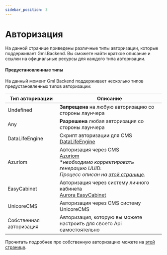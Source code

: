 ```yaml
---
sidebar_position: 3
---
```


# Авторизация

На данной странице приведены различные типы авторизации, которые поддерживает Gml.Backend. 
Вы сможете найти краткое описание и ссылки на официальные ресурсы для каждого типа авторизации.


#### Предустановленные типы

На данный момент Gml Backend поддерживает несколько типов предустановленных типов авторизации:

| Тип авторизации         | Описание                                                                                                                                                                                                              |
|-------------------------|-----------------------------------------------------------------------------------------------------------------------------------------------------------------------------------------------------------------------|
| Undefined               | **Запрещена** на любую авторизацию со стороны лаунчера                                                                                                                                                                |
| Any                     | **Разрешена** любая авторизация со стороны лаунчера                                                                                                                                                                   |
| DataLifeEngine          | Скрипт авторизации для CMS <br/>[DataLifeEngine](https://dle-news.ru)                                                                                                                                                 |
| Azuriom                 | Авторизация через CMS <br/>[Azuriom](https://github.com/Azuriom/Azuriom) <br/> **необходимо корректировать генерацию UUID. <br/>Процесс описан на [этой странице](/docs/gml-launcher/backend/authorization/azuriom).* |
| EasyCabinet             | Авторизация через систему личного кабинета <br/>[Aurora EasyCabinet](https://github.com/AuroraTeam/EasyCabinet)                                                                                                       |
| UnicoreCMS              | Авторизация через CMS систему UnicoreCMS                                                                                                                                                                              |
| Собственная авторизация | Авторизация, которую вы можете настроить для своего Api самостоятельно                                                                                                                                                |

Прочитать подробнее про собственную авторизацию можете на [этой странице](/docs/gml-launcher/backend/authorization/custom).
